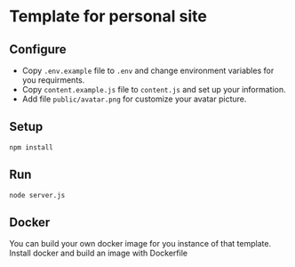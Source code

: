 # Template for personal site

## Configure

- Copy `.env.example` file to `.env` and change environment variables for you requirments.
- Copy `content.example.js` file to `content.js` and set up your information.
- Add file `public/avatar.png` for customize your avatar picture.

## Setup

`npm install`

## Run

`node server.js`

## Docker

You can build your own docker image for you instance of that template. Install docker and build an image with Dockerfile
